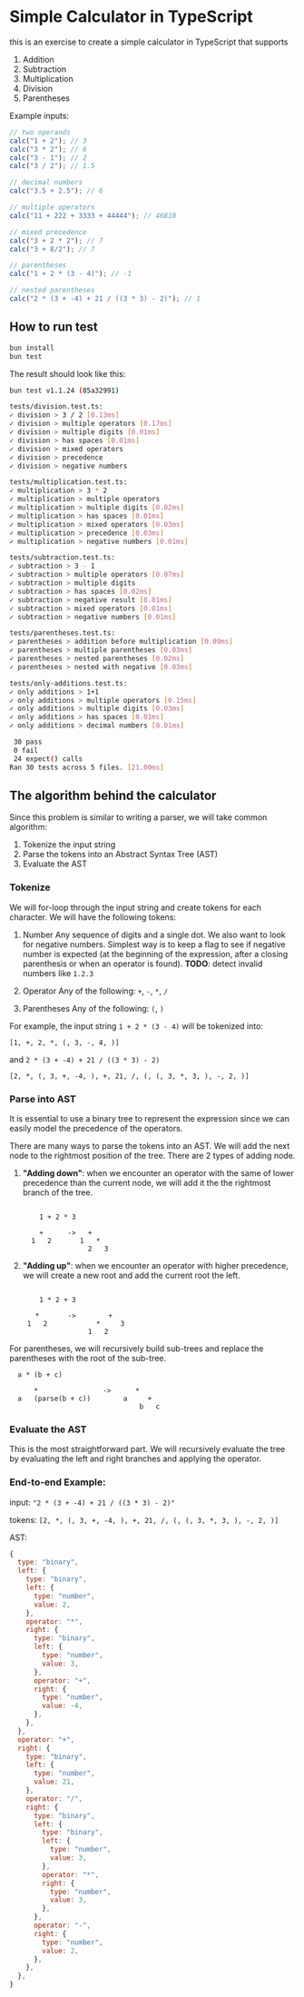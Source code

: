 # Simple Calculator in TypeScript

this is an exercise to create a simple calculator in TypeScript that supports

1. Addition
2. Subtraction
3. Multiplication
4. Division
5. Parentheses

Example inputs:

```js
// two operands
calc("1 + 2"); // 3
calc("3 * 2"); // 6
calc("3 - 1"); // 2
calc("3 / 2"); // 1.5

// decimal numbers
calc("3.5 + 2.5"); // 6

// multiple operators
calc("11 + 222 + 3333 + 44444"); // 46810

// mixed precedence
calc("3 + 2 * 2"); // 7
calc("3 + 8/2"); // 7

// parentheses
calc("1 + 2 * (3 - 4)"); // -1

// nested parentheses
calc("2 * (3 + -4) + 21 / ((3 * 3) - 2)"); // 1
```

## How to run test

```bash
bun install
bun test
```

The result should look like this:

```bash
bun test v1.1.24 (85a32991)

tests/division.test.ts:
✓ division > 3 / 2 [0.13ms]
✓ division > multiple operators [0.17ms]
✓ division > multiple digits [0.01ms]
✓ division > has spaces [0.01ms]
✓ division > mixed operators
✓ division > precedence
✓ division > negative numbers

tests/multiplication.test.ts:
✓ multiplication > 3 * 2
✓ multiplication > multiple operators
✓ multiplication > multiple digits [0.02ms]
✓ multiplication > has spaces [0.01ms]
✓ multiplication > mixed operators [0.03ms]
✓ multiplication > precedence [0.03ms]
✓ multiplication > negative numbers [0.01ms]

tests/subtraction.test.ts:
✓ subtraction > 3 - 1
✓ subtraction > multiple operators [0.07ms]
✓ subtraction > multiple digits
✓ subtraction > has spaces [0.02ms]
✓ subtraction > negative result [0.01ms]
✓ subtraction > mixed operators [0.01ms]
✓ subtraction > negative numbers [0.01ms]

tests/parentheses.test.ts:
✓ parentheses > addition before multiplication [0.09ms]
✓ parentheses > multiple parentheses [0.03ms]
✓ parentheses > nested parentheses [0.02ms]
✓ parentheses > nested with negative [0.03ms]

tests/only-additions.test.ts:
✓ only additions > 1+1
✓ only additions > multiple operators [0.15ms]
✓ only additions > multiple digits [0.03ms]
✓ only additions > has spaces [0.01ms]
✓ only additions > decimal numbers [0.01ms]

 30 pass
 0 fail
 24 expect() calls
Ran 30 tests across 5 files. [21.00ms]
```

## The algorithm behind the calculator

Since this problem is similar to writing a parser, we will take common algorithm:

1. Tokenize the input string
2. Parse the tokens into an Abstract Syntax Tree (AST)
3. Evaluate the AST

### Tokenize

We will for-loop through the input string and create tokens for each character. We will have the following tokens:

1. Number
   Any sequence of digits and a single dot. We also want to look for negative numbers. Simplest way is to keep a flag to see if negative number is expected (at the beginning of the expression, after a closing parenthesis or when an operator is found).
   **TODO**: detect invalid numbers like `1.2.3`

2. Operator
   Any of the following: `+`, `-`, `*`, `/`

3. Parentheses
   Any of the following: `(`, `)`

For example, the input string `1 + 2 * (3 - 4)` will be tokenized into:

```
[1, +, 2, *, (, 3, -, 4, )]
```

and `2 * (3 + -4) + 21 / ((3 * 3) - 2)`

```
[2, *, (, 3, +, -4, ), +, 21, /, (, (, 3, *, 3, ), -, 2, )]
```

### Parse into AST

It is essential to use a binary tree to represent the expression since we can easily model the precedence of the operators.

There are many ways to parse the tokens into an AST. We will add the next node to the rightmost position of the tree.
There are 2 types of adding node.

1. **"Adding down"**: when we encounter an operator with the same of lower precedence than the current node,
   we will add it the the rightmost branch of the tree.

   ```

       1 + 2 * 3

       +      ->   +
     1   2       1   *
                   2   3

   ```

2. **"Adding up"**: when we encounter an operator with higher precedence, we will create a new root and add the current root the left.

   ```

       1 * 2 + 3

      *       ->        +
    1   2            *     3
                   1   2
   ```

For parentheses, we will recursively build sub-trees and replace the parentheses with the root of the sub-tree.

```
  a * (b + c)

      *                ->      *
  a   (parse(b + c))        a     +
                                b   c
```

### Evaluate the AST

This is the most straightforward part. We will recursively evaluate the tree by evaluating the left and right branches and applying the operator.

### End-to-end Example:

input: `"2 * (3 + -4) + 21 / ((3 * 3) - 2)"`

tokens: `[2, *, (, 3, +, -4, ), +, 21, /, (, (, 3, *, 3, ), -, 2, )]`

AST:

```js
{
  type: "binary",
  left: {
    type: "binary",
    left: {
      type: "number",
      value: 2,
    },
    operator: "*",
    right: {
      type: "binary",
      left: {
        type: "number",
        value: 3,
      },
      operator: "+",
      right: {
        type: "number",
        value: -4,
      },
    },
  },
  operator: "+",
  right: {
    type: "binary",
    left: {
      type: "number",
      value: 21,
    },
    operator: "/",
    right: {
      type: "binary",
      left: {
        type: "binary",
        left: {
          type: "number",
          value: 3,
        },
        operator: "*",
        right: {
          type: "number",
          value: 3,
        },
      },
      operator: "-",
      right: {
        type: "number",
        value: 2,
      },
    },
  },
}
```

